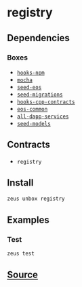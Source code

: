 
registry 
====================




## Dependencies
### Boxes
* [`hooks-npm`](hooks-npm.md)
* [`mocha`](mocha.md)
* [`seed-eos`](seed-eos.md)
* [`seed-migrations`](seed-migrations.md)
* [`hooks-cpp-contracts`](hooks-cpp-contracts.md)
* [`eos-common`](eos-common.md)
* [`all-dapp-services`](all-dapp-services.md)
* [`seed-models`](seed-models.md)


## Contracts
* `registry`
## Install
```bash
zeus unbox registry
```
## Examples
### Test 
```bash
zeus test
```










## [Source](https://github.com/liquidapps-io/zeus-sdk/tree/master/boxes/groups/eos-framework/registry)
